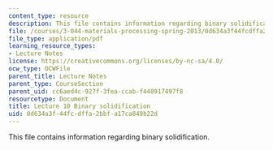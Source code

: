 ```yaml
---
content_type: resource
description: This file contains information regarding binary solidification.
file: /courses/3-044-materials-processing-spring-2013/0d634a3f44fcdffa2bbfa17ca849b22d_MIT3_044S13_Lec10.pdf
file_type: application/pdf
learning_resource_types:
- Lecture Notes
license: https://creativecommons.org/licenses/by-nc-sa/4.0/
ocw_type: OCWFile
parent_title: Lecture Notes
parent_type: CourseSection
parent_uid: cc6aed4c-927f-3fea-ccab-f448917497f8
resourcetype: Document
title: Lecture 10 Binary solidification
uid: 0d634a3f-44fc-dffa-2bbf-a17ca849b22d
---
```

This file contains information regarding binary solidification.
